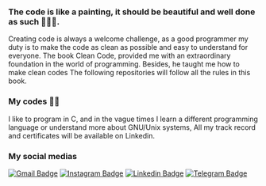 ###  The code is like a painting, it should be beautiful and well done as such 👨🏽‍🎨. 
 Creating code is always a welcome challenge, as a good programmer my duty is to make the code as clean as possible and easy to understand for everyone.
 The book Clean Code, provided me with an extraordinary foundation in the world of programming. Besides, he taught me how to make clean codes
 The following repositories will follow all the rules in this book.
###  My codes 🧗🏼
 I like to program in C, and in the vague times I learn a different programming language or understand more about GNU/Unix systems, All my track record and certificates will be available on Linkedin.  
### My social medias
[![Gmail Badge](https://img.shields.io/badge/-Gmail-c14438?style=flat&logo=Gmail&logoColor=white&link=mailto:augusto-estevao@hotmail.com)](mailto:augusto.monte@a.ucb.br)
[![Instagram Badge](https://img.shields.io/badge/-Instagram-C13584?style=flat&labelColor=C13584&logo=instagram&logoColor=white&link=https://www.instagram.com/august.svg/)](https://www.instagram.com/august.svg/)
[![Linkedin Badge](https://img.shields.io/badge/-LinkedIn-blue?style=flat&logo=Linkedin&logoColor=white&link=https://www.linkedin.com/in/augusto-estev%C3%A3o-monte-448a80136/)](https://www.linkedin.com/in/augusto-estev%C3%A3o-monte-448a80136/)
[![Telegram Badge](https://img.shields.io/badge/-Telegram-1ca0f1?style=flat-square&labelColor=1ca0f1&logo=telegram&logoColor=white&link=https://t.me/AugustoEs)](https://t.me/AugustoEs)


